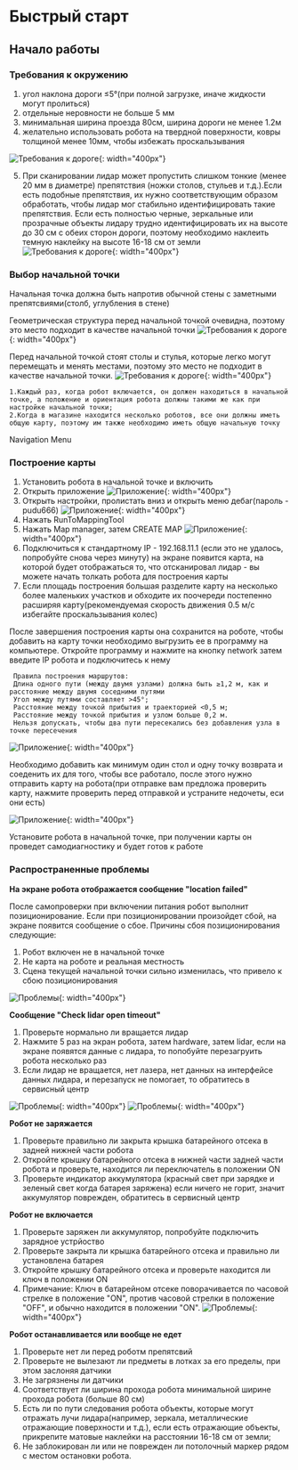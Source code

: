 # Быстрый старт



## Начало работы
### Требования к окружению 

1. угол наклона дороги ≤5°(при полной загрузке, иначе жидкости могут пролиться)
2. отдельные неровности не больше 5 мм 
3. минимальная ширина проезда 80см, ширина дороги не менее 1.2м
4. желательно использовать робота на твердной поверхности, ковры толщиной менее 10мм, чтобы избежать проскальзывания 

![Требования к дороге](/assets/images/bella1.png){: width="400px"}

5. При сканировании лидар может  пропустить слишком тонкие (менее 20 мм в диаметре) препятствия (ножки столов, стульев и т.д.).Если есть подобные препятствия, их нужно соответствующим образом обработать, чтобы лидар мог стабильно
идентифицировать такие препятствия. Если есть полностью черные, зеркальные или прозрачные объекты лидару трудно идентифицировать их на высоте до 30 см с обеих сторон дороги, поэтому необходимо наклеить темную наклейку на высоте 16-18 см от
земли
![Требования к дороге](/assets/images/bella2.png){: width="400px"}

### Выбор начальной точки 
 Начальная точка должна быть напротив обычной стены с заметными препятсвиями(столб, углубления в стене)

 Геометрическая структура перед начальной точкой очевидна, поэтому это место подходит в качестве начальной точки
![Требования к дороге](/assets/images/bella3.png){: width="400px"}


 Перед начальной точкой стоят столы и стулья, которые легко могут перемещать и менять местами, поэтому это место не подходит в качестве начальной точки.
![Требования к дороге](/assets/images/bella4.png){: width="400px"}



```note
1.Каждый раз, когда робот включается, он должен находиться в начальной точке, а положение и ориентация робота должны такими же как при настройке начальной точки;
2.Когда в магазине находится несколько роботов, все они должны иметь общую карту, поэтому им также необходимо иметь общую начальную точку
```


Navigation Menu

### Построение карты

1. Установить робота в начальной точке и включить 
2. Открыть приложение
![Приложение](/assets/images/bella5.png){: width="400px"}
3. Открыть настройки, пролистать вниз и открыть меню дебаг(пароль - pudu666)
![Приложение](/assets/images/bella6.png){: width="400px"}
4. Нажать RunToMappingTool
5. Нажать Map manager, затем CREATE MAP
![Приложение](/assets/images/bella7.png){: width="400px"}
6. Подключиться к стандартному IP - 192.168.11.1 (если это не удалось, попробуйте снова через  минуту) на экране появится карта, на которой будет отображаться то, что отсканировал лидар - вы можете начать толкать робота для построения карты
7. Если площадь построения большая разделите карту на несколько более маленьких участков и обходите их поочереди постепенно расширяя карту(рекомендуемая скорость движения 0.5 м/с избегайте проскальзывания колес)


 После завершения построения карты она сохранится на роботе, чтобы добавить на карту точки необходимо выгрузить ее в программу на компьютере. 
 Откройте программу и нажмите на кнопку network затем введите IP робота и подключитесь к нему 
 
```note
 Правила построения маршрутов:
 Длина одного пути (между двумя узлами) должна быть ≥1,2 м, как и расстояние между двумя соседними путями
 Угол между путями составляет >45°;
 Расстояние между точкой прибытия и траекторией <0,5 м;
 Расстояние между точкой прибытия и узлом больше 0,2 м.
 Нельзя допускать, чтобы два пути пересекались без добавления узла в точке пересечения
```
![Приложение](/assets/images/bella8.png){: width="400px"}

Необходимо добавить как минимум один стол и одну точку возврата и соеденить их для того, чтобы все работало, после этого нужно отправить карту на робота(при отправке вам предложа проверить карту, нажмите проверить перед отправкой и устраните недочеты, еси они есть)

![Приложение](/assets/images/bella9.png){: width="400px"}

Установите робота в начальной точке, при получении карты он проведет самодиагностику и будет готов к работе


### Распространенные проблемы

**На экране робота отображается сообщение "location failed"**

После самопроверки при включении питания робот выполнит позиционирование. Если при позиционировании
произойдет сбой, на экране появится сообщение о сбое.
 Причины сбоя позиционирования следующие:
1. Робот включен не в начальной точке
2. Не карта на роботе и реальная местность
3. Сцена текущей начальной точки сильно изменилась, что привело к сбою позиционирования

![Проблемы](/assets/images/bella10.png){: width="400px"}

**Сообщение "Check lidar open timeout"**

1. Проверьте нормально ли вращается лидар
2. Нажмите 5 раз на экран робота, затем hardware, затем lidar, если на экране появятся данные с лидара, то попобуйте перезагруить робота несколько раз 
3. Если лидар не вращается, нет лазера, нет данных на интерфейсе данных лидара, и перезапуск не помогает, то обратитесь в сервисный центр

![Проблемы](/assets/images/bella11.png){: width="400px"}
![Проблемы](/assets/images/bella12.png){: width="400px"}



**Робот не заряжается** 

1. Проверьте правильно ли закрыта крышка батарейного отсека в задней нижней части робота
2. Откройте крышку батарейного отсека в нижней части задней части робота и проверьте, находится ли переключатель в положении ON
3. Проверьте индикатор аккумулятора (красный свет при зарядке и зеленый свет когда батарея заряжена) если ничего не горит, значит аккумулятор поврежден, обратитесь в сервисный центр

**Робот не включается** 
1. Проверьте заряжен ли аккумулятор, попробуйте подключить зарядное устрйоство
2. Проверьте закрыта ли крышка батарейного отсека и правильно ли установлена батарея
3. Откройте крышку батарейного отсека и проверьте находится ли ключ в положении ON
4. Примечание: Ключ в батарейном отсеке поворачивается по часовой стрелке в положение "ON", против часовой стрелки в положение "OFF", и обычно находится в положении "ON".
![Проблемы](/assets/images/bella13.png){: width="400px"}

**Робот останавливается или вообще не едет**
1. Проверьте нет ли перед роботм препятсвий
2. Проверьте не вылезают ли предметы в лотках за его пределы, при этом заслоняя датчики
3. Не загрязнены ли датчики
4. Соответствует ли ширина прохода робота минимальной ширине прохода робота (больше 80 см)
5. Есть ли по пути следования робота объекты, которые могут отражать лучи лидара(например, зеркала, металлические отражающие поверхности и т.д.), если есть отражающие объекты, прикрепите матовые наклейки на расстоянии 16-18 см от земли;
6. Не заблокирован ли или не поврежден ли потолочный маркер рядом с местом остановки робота.

